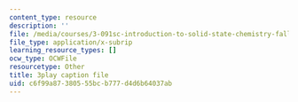 ```yaml
---
content_type: resource
description: ''
file: /media/courses/3-091sc-introduction-to-solid-state-chemistry-fall-2010/c6f99a87380555bcb777d4d6b64037ab_UwZU-Lk26X4.vtt
file_type: application/x-subrip
learning_resource_types: []
ocw_type: OCWFile
resourcetype: Other
title: 3play caption file
uid: c6f99a87-3805-55bc-b777-d4d6b64037ab
---
```

